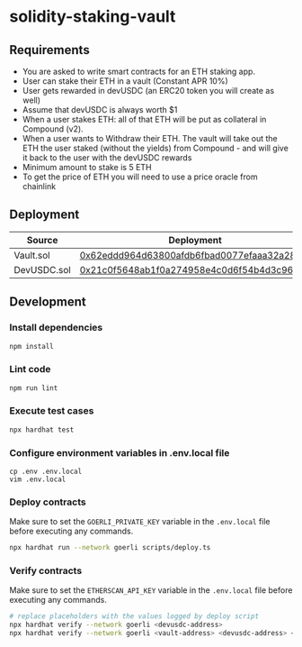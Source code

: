 # solidity-staking-vault

## Requirements

-   You are asked to write smart contracts for an ETH staking app.
-   User can stake their ETH in a vault (Constant APR 10%)
-   User gets rewarded in devUSDC (an ERC20 token you will create as well)
-   Assume that devUSDC is always worth $1
-   When a user stakes ETH: all of that ETH will be put as collateral in Compound (v2).
-   When a user wants to Withdraw their ETH. The vault will take out the ETH the user staked (without the yields) from Compound - and will give it back to the user with the devUSDC rewards
-   Minimum amount to stake is 5 ETH
-   To get the price of ETH you will need to use a price oracle from chainlink

## Deployment

| Source      | Deployment                                                                                                                   |
| ----------- | ---------------------------------------------------------------------------------------------------------------------------- |
| Vault.sol   | [0x62eddd964d63800afdb6fbad0077efaaa32a284a](https://goerli.etherscan.io/address/0x62eddd964d63800afdb6fbad0077efaaa32a284a) |
| DevUSDC.sol | [0x21c0f5648ab1f0a274958e4c0d6f54b4d3c96080](https://goerli.etherscan.io/address/0x21c0f5648ab1f0a274958e4c0d6f54b4d3c96080) |

## Development

### Install dependencies

```bash
npm install
```

### Lint code

```bash
npm run lint
```

### Execute test cases

```bash
npx hardhat test
```

### Configure environment variables in .env.local file

```
cp .env .env.local
vim .env.local
```

### Deploy contracts

Make sure to set the `GOERLI_PRIVATE_KEY` variable in the `.env.local` file before executing any commands.

```bash
npx hardhat run --network goerli scripts/deploy.ts
```

### Verify contracts

Make sure to set the `ETHERSCAN_API_KEY` variable in the `.env.local` file before executing any commands.

```bash
# replace placeholders with the values logged by deploy script
npx hardhat verify --network goerli <devusdc-address>
npx hardhat verify --network goerli <vault-address> <devusdc-address> <price-feed-address> <compound-ether-address>
```

